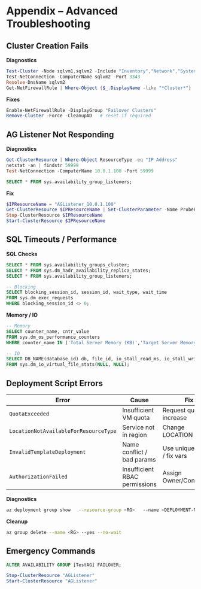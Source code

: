 # Appendix – Advanced Troubleshooting

## Cluster Creation Fails

**Diagnostics**

```powershell
Test-Cluster -Node sqlvm1,sqlvm2 -Include "Inventory","Network","System Configuration"
Test-NetConnection -ComputerName sqlvm2 -Port 3343
Resolve-DnsName sqlvm2
Get-NetFirewallRule | Where-Object {$_.DisplayName -like "*Cluster*"}
```

**Fixes**

```powershell
Enable-NetFirewallRule -DisplayGroup "Failover Clusters"
Remove-Cluster -Force -CleanupAD   # reset if required
```

## AG Listener Not Responding

**Diagnostics**

```powershell
Get-ClusterResource | Where-Object ResourceType -eq "IP Address"
netstat -an | findstr 59999
Test-NetConnection -ComputerName 10.0.1.100 -Port 59999
```

```sql
SELECT * FROM sys.availability_group_listeners;
```

**Fix**

```powershell
$IPResourceName = "AGListener_10.0.1.100"
Get-ClusterResource $IPResourceName | Set-ClusterParameter -Name ProbePort -Value 59999
Stop-ClusterResource $IPResourceName
Start-ClusterResource $IPResourceName
```

## SQL Timeouts / Performance

**SQL Checks**

```sql
SELECT * FROM sys.availability_groups_cluster;
SELECT * FROM sys.dm_hadr_availability_replica_states;
SELECT * FROM sys.availability_group_listeners;

-- Blocking
SELECT blocking_session_id, session_id, wait_type, wait_time
FROM sys.dm_exec_requests
WHERE blocking_session_id <> 0;
```

**Memory / IO**

```sql
-- Memory
SELECT counter_name, cntr_value
FROM sys.dm_os_performance_counters
WHERE counter_name IN ('Total Server Memory (KB)','Target Server Memory (KB)');

-- IO
SELECT DB_NAME(database_id) db, file_id, io_stall_read_ms, io_stall_write_ms
FROM sys.dm_io_virtual_file_stats(NULL, NULL);
```

## Deployment Script Errors

| Error                                  | Cause                         | Fix                         |
|----------------------------------------|-------------------------------|-----------------------------|
| `QuotaExceeded`                        | Insufficient VM quota         | Request quota increase      |
| `LocationNotAvailableForResourceType`  | Service not in region         | Change LOCATION             |
| `InvalidTemplateDeployment`            | Name conflict / bad params    | Use unique names / fix vars |
| `AuthorizationFailed`                  | Insufficient RBAC permissions | Assign Owner/Contributor    |

**Diagnostics**

```bash
az deployment group show   --resource-group <RG>   --name <DEPLOYMENT-NAME>   --query "properties.error"
```

**Cleanup**

```bash
az group delete --name <RG> --yes --no-wait
```

## Emergency Commands

```sql
ALTER AVAILABILITY GROUP [TestAG] FAILOVER;
```

```powershell
Stop-ClusterResource "AGListener"
Start-ClusterResource "AGListener"
```
